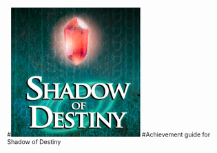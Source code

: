 #![Shadow of Destiny (PSP) Logo](Assets\Images\Logo_ShadowOfDestiny.jpg "Shadow of Destiny")
#Achievement guide for Shadow of Destiny 
